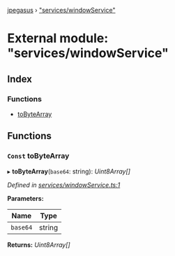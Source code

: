 [jpegasus](../README.md) › ["services/windowService"](_services_windowservice_.md)

# External module: "services/windowService"

## Index

### Functions

* [toByteArray](_services_windowservice_.md#const-tobytearray)

## Functions

### `Const` toByteArray

▸ **toByteArray**(`base64`: string): *Uint8Array[]*

*Defined in [services/windowService.ts:1](https://github.com/TonyBrobston/jpegasus/blob/78e3a3f/src/services/windowService.ts#L1)*

**Parameters:**

Name | Type |
------ | ------ |
`base64` | string |

**Returns:** *Uint8Array[]*

